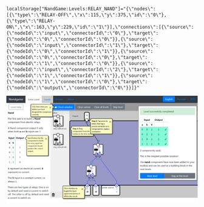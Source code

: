     localStorage["NandGame:Levels:RELAY_NAND"]="{\"nodes\":[{\"type\":\"RELAY-OFF\",\"x\":115,\"y\":375,\"id\":\"0\"},{\"type\":\"RELAY-ON\",\"x\":163,\"y\":229,\"id\":\"1\"}],\"connections\":[{\"source\":{\"nodeId\":\"input\",\"connectorId\":\"0\"},\"target\":{\"nodeId\":\"0\",\"connectorId\":\"0\"}},{\"source\":{\"nodeId\":\"input\",\"connectorId\":\"1\"},\"target\":{\"nodeId\":\"0\",\"connectorId\":\"1\"}},{\"source\":{\"nodeId\":\"0\",\"connectorId\":\"0\"},\"target\":{\"nodeId\":\"1\",\"connectorId\":\"0\"}},{\"source\":{\"nodeId\":\"input\",\"connectorId\":\"2\"},\"target\":{\"nodeId\":\"1\",\"connectorId\":\"1\"}},{\"source\":{\"nodeId\":\"1\",\"connectorId\":\"0\"},\"target\":{\"nodeId\":\"output\",\"connectorId\":\"0\"}}]}"

![-/2](RELAY_NAND_GATE.png)